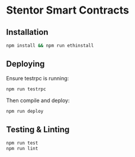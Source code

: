 # Stentor Smart Contracts

## Installation

```bash
npm install && npm run ethinstall
```

## Deploying

Ensure testrpc is running:
```bash
npm run testrpc
```

Then compile and deploy:
```bash
npm run deploy
```

## Testing & Linting
```bash
npm run test
npm run lint
```